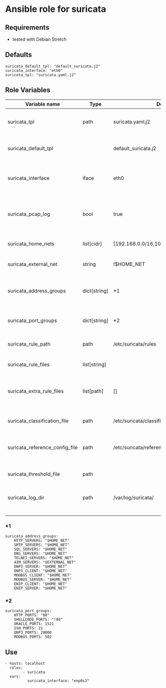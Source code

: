# Ansible role for suricata

## Requirements
* tested with Debian Stretch

## Defaults

```
suricata_default_tpl: "default_suricata.j2"
suricata_interface: "eth0"
suricata_tpl: "suricata.yaml.j2"
```

## Role Variables

| Variable name                  | Type         | Default                                   | Description                                                     |
| ------------------------------ | ------------ | ----------------------------------------- | --------------------------------------------------------------- |
| suricata_tpl                   | path         | suricata.yaml.j2                          | The suricata YAMl config template to be used                    |
| suricata_default_tpl           |              | default_suricata.j2                       | The suricata default file template to be used                   |
| suricata_interface             | iface        | eth0                                      | The interface suricata should monitor                           |
| suricata_pcap_log              | bool         | true                                      | If suricata should save the packets in the pcap.log file or not |
| suricata_home_nets             | list[cidr]   | [192.168.0.0/16,10.0.0.0/8,172.16.0.0/12] | List of home nets for this host                                 |
| suricata_external_net          | string       | !$HOME_NET                                | The external net address group                                  |
| suricata_address_groups        | dict[string] | \*1                                       | Dictionary containing address group definitions                 |
| suricata_port_groups           | dict[string] | \*2                                       | Dictionary containing port group definitions                    |
| suricata_rule_path             | path         | /etc/suricata/rules                       | The path to the rules directory                                 |
| suricata_rule_files            | list[string] |                                           | The rule files suricata should use                              |
| suricata_extra_rule_files      | list[path]   | []                                        | List of additional rule files to install on the host            |
| suricata_classification_file   | path         | /etc/suricata/classification.config       | The path to the classification file                             |
| suricata_reference_config_file | path         | /etc/suricata/reference.config            | The path to the reference config file                           |
| suricata_threshold_file        | path         |                                           | The path to the threshold config file                           |
| suricata_log_dir               | path         | /var/log/suricata/                        | The default suricata log directory                              |
|                                |              |                                           |                                                                 |
|                                |              |                                           |                                                                 |
|                                |              |                                           |                                                                 |
|                                |              |                                           |                                                                 |

### \*1
```
suricata_address_groups:
    HTTP_SERVERS: "$HOME_NET"
    SMTP_SERVERS: "$HOME_NET"
    SQL_SERVERS: "$HOME_NET"
    DNS_SERVERS: "$HOME_NET"
    TELNET_SERVERS: "$HOME_NET"
    AIM_SERVERS: "$EXTERNAL_NET"
    DNP3_SERVER: "$HOME_NET"
    DNP3_CLIENT: "$HOME_NET"
    MODBUS_CLIENT: "$HOME_NET"
    MODBUS_SERVER: "$HOME_NET"
    ENIP_CLIENT: "$HOME_NET"
    ENIP_SERVER: "$HOME_NET"
```

### \*2
```
suricata_port_groups:
    HTTP_PORTS: "80"
    SHELLCODE_PORTS: "!80"
    ORACLE_PORTS: 1521
    SSH_PORTS: 22
    DNP3_PORTS: 20000
    MODBUS_PORTS: 502
```

## Use
```
- hosts: localhost
  roles:
        - suricata
  vars:
          suricata_interface: "enp0s3"

```

